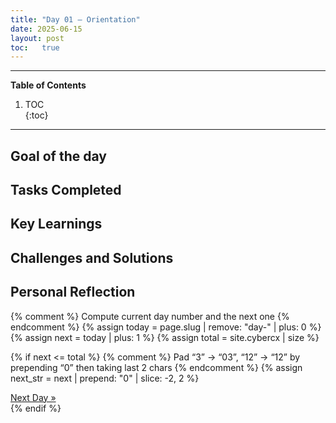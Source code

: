```yaml
---
title: "Day 01 – Orientation"
date: 2025-06-15
layout: post
toc:   true
---
```


---

**Table of Contents**
1. TOC  
{:toc}

---

## Goal of the day

## Tasks Completed

## Key Learnings

## Challenges and Solutions

## Personal Reflection


{% comment %}
  Compute current day number and the next one
{% endcomment %}
{% assign today = page.slug | remove: "day-" | plus: 0 %}
{% assign next  = today | plus: 1 %}
{% assign total = site.cybercx | size %}

{% if next <= total %}
  {% comment %}
    Pad “3” → “03”, “12” → “12” by prepending “0” then taking last 2 chars
  {% endcomment %}
  {% assign next_str = next | prepend: "0" | slice: -2, 2 %}

  <nav class="next-day-nav">
    <a href="/cybercx/day-{{ next_str }}/">
      Next Day »  
    </a>
  </nav>
{% endif %}